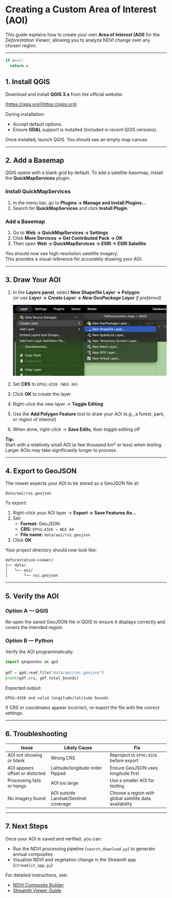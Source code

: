 # Creating a Custom Area of Interest (AOI)

This guide explains how to create your own **Area of Interest (AOI)** for the *Deforestation Viewer*, allowing you to analyze NDVI change over any chosen region.

---
```python
if x==2:
  return x
```


## 1. Install QGIS

Download and install **QGIS 3.x** from the official website:

[https://qgis.org](https://qgis.org)

During installation:
- Accept default options.
- Ensure **GDAL** support is installed (included in recent QGIS versions).

Once installed, launch QGIS. You should see an empty map canvas.

---

## 2. Add a Basemap

QGIS opens with a blank grid by default. To add a satellite basemap, install the **QuickMapServices** plugin.

### Install QuickMapServices

1. In the menu bar, go to **Plugins → Manage and Install Plugins…**  
2. Search for **QuickMapServices** and click **Install Plugin**.

### Add a Basemap

1. Go to **Web → QuickMapServices → Settings**  
2. Click **More Services → Get Contributed Pack → OK**  
3. Then open **Web → QuickMapServices → ESRI → ESRI Satellite**

You should now see high-resolution satellite imagery.  
This provides a visual reference for accurately drawing your AOI.

---

## 3. Draw Your AOI

1. In the **Layers panel**, select **New Shapefile Layer → Polygon**  
   *(or use **Layer → Create Layer → New GeoPackage Layer** if preferred)*  

   <p align="left">
    <img src="../assets/aoi/1.png" width="500" alt="Creating new polygon layer in QGIS">
   </p>

2. Set **CRS** to `EPSG:4326 (WGS 84)`  
3. Click **OK** to create the layer  
4. Right-click the new layer → **Toggle Editing**  
5. Use the **Add Polygon Feature** tool to draw your AOI (e.g., a forest, park, or region of interest)  
6. When done, right-click → **Save Edits**, then toggle editing off
  
**Tip:**  
Start with a relatively small AOI (a few thousand km² or less) when testing.  
Larger AOIs may take significantly longer to process.

---

## 4. Export to GeoJSON

The viewer expects your AOI to be stored as a GeoJSON file at:

```
data/aoi/roi.geojson
```

To export:

1. Right-click your AOI layer → **Export → Save Features As…**  
2. Set:
   - **Format:** GeoJSON  
   - **CRS:** `EPSG:4326 – WGS 84`  
   - **File name:** `data/aoi/roi.geojson`  
3. Click **OK**

Your project directory should now look like:

```
deforestation-viewer/
├── data/
│   └── aoi/
│       └── roi.geojson
```

---

## 5. Verify the AOI

### Option A — QGIS

Re-open the saved GeoJSON file in QGIS to ensure it displays correctly and covers the intended region.

### Option B — Python

Verify the AOI programmatically:

```python
import geopandas as gpd

gdf = gpd.read_file("data/aoi/roi.geojson")
print(gdf.crs, gdf.total_bounds)
```

Expected output:
```
EPSG:4326 and valid longitude/latitude bounds
```

If CRS or coordinates appear incorrect, re-export the file with the correct settings.

---

## 6. Troubleshooting

| Issue | Likely Cause | Fix |
|--------|---------------|------|
| AOI not showing or blank | Wrong CRS | Reproject to `EPSG:4326` before export |
| AOI appears offset or distorted | Latitude/longitude order flipped | Ensure GeoJSON uses longitude first |
| Processing fails or hangs | AOI too large | Use a smaller AOI for testing |
| No imagery found | AOI outside Landsat/Sentinel coverage | Choose a region with global satellite data availability |

---

## 7. Next Steps

Once your AOI is saved and verified, you can:
- Run the NDVI processing pipeline (`search_download.py`) to generate annual composites  
- Visualize NDVI and vegetation change in the Streamlit app (`streamlit_app.py`)

For detailed instructions, see:
- [NDVI Composite Builder](search_download.md)
- [Streamlit Viewer Guide](streamlit_app.md)
